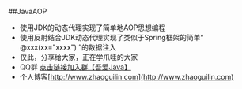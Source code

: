 ##JavaAOP
* 使用JDK的动态代理实现了简单地AOP思想编程
* 使用反射结合JDK动态代理实现了类似于Spring框架的简单“ @xxx(xx="xxxx") ”的数据注入
* 仅此，分享给大家，正在学爪哇的大家
* QQ群 [点击链接加入群【吾爱Java】](http://jq.qq.com/?_wv=1027&k=28XUDSI)
* 个人博客[http://www.zhaoguilin.com](http://www.zhaoguilin.com)  
